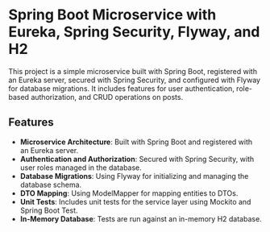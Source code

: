 # Spring Boot Microservice with Eureka, Spring Security, Flyway, and H2

This project is a simple microservice built with Spring Boot, registered with an Eureka server, secured with Spring Security, and configured with Flyway for database migrations. It includes features for user authentication, role-based authorization, and CRUD operations on posts.

## Features

- **Microservice Architecture**: Built with Spring Boot and registered with an Eureka server.
- **Authentication and Authorization**: Secured with Spring Security, with user roles managed in the database.
- **Database Migrations**: Using Flyway for initializing and managing the database schema.
- **DTO Mapping**: Using ModelMapper for mapping entities to DTOs.
- **Unit Tests**: Includes unit tests for the service layer using Mockito and Spring Boot Test.
- **In-Memory Database**: Tests are run against an in-memory H2 database.
